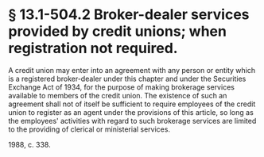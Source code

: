 # § 13.1-504.2 Broker-dealer services provided by credit unions; when registration not required.

<p>A credit union may enter into an agreement with any person or entity which is a registered broker-dealer under this chapter and under the Securities Exchange Act of 1934, for the purpose of making brokerage services available to members of the credit union. The existence of such an agreement shall not of itself be sufficient to require employees of the credit union to register as an agent under the provisions of this article, so long as the employees' activities with regard to such brokerage services are limited to the providing of clerical or ministerial services.</p><p>1988, c. 338.</p>